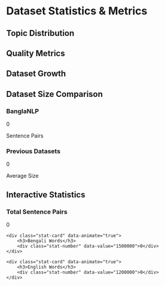 # Dataset Statistics & Metrics

## Topic Distribution
<div id="topic-distribution" class="visualization-container"></div>

## Quality Metrics
<div class="visualization-container">
    <canvas id="quality-metrics"></canvas>
</div>

## Dataset Growth
<div class="chart-container">
    <canvas id="dataset-growth"></canvas>
</div>

## Dataset Size Comparison
<div class="comparison-grid">
    <div class="stat-card" data-animate="true">
        <h3>BanglaNLP</h3>
        <div class="stat-number" data-value="120000">0</div>
        <p>Sentence Pairs</p>
    </div>
    <div class="stat-card" data-animate="true">
        <h3>Previous Datasets</h3>
        <div class="stat-number" data-value="50000">0</div>
        <p>Average Size</p>
    </div>
</div>

## Interactive Statistics

<div class="stats-grid">
    <div class="stat-card" data-animate="true">
        <h3>Total Sentence Pairs</h3>
        <div class="stat-number" data-value="120000">0</div>
    </div>
    
    <div class="stat-card" data-animate="true">
        <h3>Bengali Words</h3>
        <div class="stat-number" data-value="1500000">0</div>
    </div>
    
    <div class="stat-card" data-animate="true">
        <h3>English Words</h3>
        <div class="stat-number" data-value="1200000">0</div>
    </div>
</div>
